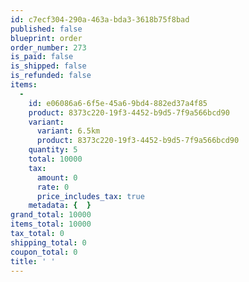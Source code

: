 ```yaml
---
id: c7ecf304-290a-463a-bda3-3618b75f8bad
published: false
blueprint: order
order_number: 273
is_paid: false
is_shipped: false
is_refunded: false
items:
  -
    id: e06086a6-6f5e-45a6-9bd4-882ed37a4f85
    product: 8373c220-19f3-4452-b9d5-7f9a566bcd90
    variant:
      variant: 6.5km
      product: 8373c220-19f3-4452-b9d5-7f9a566bcd90
    quantity: 5
    total: 10000
    tax:
      amount: 0
      rate: 0
      price_includes_tax: true
    metadata: {  }
grand_total: 10000
items_total: 10000
tax_total: 0
shipping_total: 0
coupon_total: 0
title: ' '
---
```


